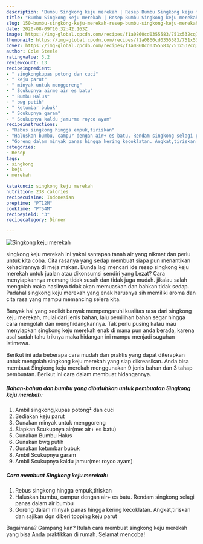 ```yaml
---
description: "Bumbu Singkong keju merekah | Resep Bumbu Singkong keju merekah Yang Sempurna"
title: "Bumbu Singkong keju merekah | Resep Bumbu Singkong keju merekah Yang Sempurna"
slug: 150-bumbu-singkong-keju-merekah-resep-bumbu-singkong-keju-merekah-yang-sempurna
date: 2020-08-09T10:32:42.163Z
image: https://img-global.cpcdn.com/recipes/f1a0860cd0355583/751x532cq70/singkong-keju-merekah-foto-resep-utama.jpg
thumbnail: https://img-global.cpcdn.com/recipes/f1a0860cd0355583/751x532cq70/singkong-keju-merekah-foto-resep-utama.jpg
cover: https://img-global.cpcdn.com/recipes/f1a0860cd0355583/751x532cq70/singkong-keju-merekah-foto-resep-utama.jpg
author: Cole Steele
ratingvalue: 3.2
reviewcount: 13
recipeingredient:
- " singkongkupas potong dan cuci"
- " keju parut"
- " minyak untuk menggoreng"
- " Scukupnya airme air es batu"
- " Bumbu Halus"
- " bwg putih"
- " ketumbar bubuk"
- " Scukupnya garam"
- " Scukupnya kaldu jamurme royco ayam"
recipeinstructions:
- "Rebus singkong hingga empuk,tiriskan"
- "Haluskan bumbu, campur dengan air+ es batu. Rendam singkong selagi panas dalam air bumbu"
- "Goreng dalam minyak panas hingga kering kecoklatan. Angkat,tiriskan dan sajikan dgn diberi topping keju parut"
categories:
- Resep
tags:
- singkong
- keju
- merekah

katakunci: singkong keju merekah 
nutrition: 238 calories
recipecuisine: Indonesian
preptime: "PT12M"
cooktime: "PT54M"
recipeyield: "3"
recipecategory: Dinner

---
```



![Singkong keju merekah](https://img-global.cpcdn.com/recipes/f1a0860cd0355583/751x532cq70/singkong-keju-merekah-foto-resep-utama.jpg)


singkong keju merekah ini yakni santapan tanah air yang nikmat dan perlu untuk kita coba. Cita rasanya yang sedap membuat siapa pun menantikan kehadirannya di meja makan.
Bunda lagi mencari ide resep singkong keju merekah untuk jualan atau dikonsumsi sendiri yang Lezat? Cara menyiapkannya memang tidak susah dan tidak juga mudah. jikalau salah mengolah maka hasilnya tidak akan memuaskan dan bahkan tidak sedap. Padahal singkong keju merekah yang enak harusnya sih memiliki aroma dan cita rasa yang mampu memancing selera kita.



Banyak hal yang sedikit banyak mempengaruhi kualitas rasa dari singkong keju merekah, mulai dari jenis bahan, lalu pemilihan bahan segar hingga cara mengolah dan menghidangkannya. Tak perlu pusing kalau mau menyiapkan singkong keju merekah enak di mana pun anda berada, karena asal sudah tahu triknya maka hidangan ini mampu menjadi suguhan istimewa.


Berikut ini ada beberapa cara mudah dan praktis yang dapat diterapkan untuk mengolah singkong keju merekah yang siap dikreasikan. Anda bisa membuat Singkong keju merekah menggunakan 9 jenis bahan dan 3 tahap pembuatan. Berikut ini cara dalam membuat hidangannya.

<!--inarticleads1-->

##### Bahan-bahan dan bumbu yang dibutuhkan untuk pembuatan Singkong keju merekah:

1. Ambil  singkong,kupas potong² dan cuci
1. Sediakan  keju parut
1. Gunakan  minyak untuk menggoreng
1. Siapkan  Scukupnya air(me: air+ es batu)
1. Gunakan  Bumbu Halus
1. Gunakan  bwg putih
1. Gunakan  ketumbar bubuk
1. Ambil  Scukupnya garam
1. Ambil  Scukupnya kaldu jamur(me: royco ayam)




<!--inarticleads2-->

##### Cara membuat Singkong keju merekah:

1. Rebus singkong hingga empuk,tiriskan
1. Haluskan bumbu, campur dengan air+ es batu. Rendam singkong selagi panas dalam air bumbu
1. Goreng dalam minyak panas hingga kering kecoklatan. Angkat,tiriskan dan sajikan dgn diberi topping keju parut




Bagaimana? Gampang kan? Itulah cara membuat singkong keju merekah yang bisa Anda praktikkan di rumah. Selamat mencoba!
